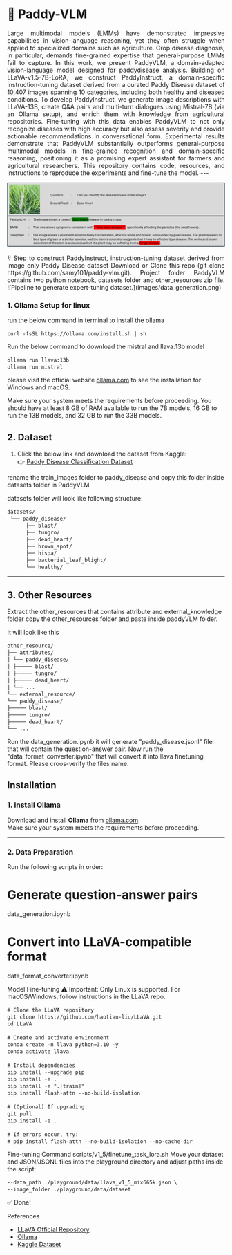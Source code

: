 
# 🌾 Paddy-VLM
<p align="justify">
Large multimodal models (LMMs) have demonstrated impressive capabilities in vision-language reasoning, yet they often struggle when applied to specialized domains such as agriculture. Crop disease diagnosis, in particular, demands fine-grained expertise that general-purpose LMMs fail to capture. In this work, we present PaddyVLM, a domain-adapted vision-language model designed for paddydisease analysis. Building on LLaVA-v1.5-7B-LoRA, we construct PaddyInstruct, a domain-specific instruction-tuning dataset derived from a curated Paddy Disease dataset of 10,407 images spanning 10 categories, including both healthy and diseased conditions. To develop PaddyInstruct, we generate image descriptions with LLaVA-13B, create Q&A pairs and multi-turn dialogues using Mistral-7B (via an Ollama setup), and enrich them with knowledge from agricultural repositories. Fine-tuning with this data enables PaddyVLM to not only recognize diseases with high accuracy but also assess severity and provide actionable recommendations in conversational form. Experimental results demonstrate that PaddyVLM substantially outperforms general-purpose multimodal models in fine-grained recognition and domain-specific reasoning, positioning it as a promising expert assistant for farmers and agricultural researchers. This repository contains code, resources, and instructions to reproduce the experiments and fine-tune the model.  
---
</p>

![](images/simple.png)
<p align="justify">
# Step to construct PaddyInstruct, instruction-tuning dataset derived from image only Paddy Disease dataset
Download or Clone this repo (git clone https://github.com/samy101/paddy-vlm.git). Project folder PaddyVLM contains two python notebook, datasets folder and other_resources zip file.
![Pipeline to generate expert-tuning dataset.](images/data_generation.png)

### 1. Ollama Setup for linux

run the below command in terminal to install the ollama
```
curl -fsSL https://ollama.com/install.sh | sh
```
Run the below command to download the mistral and llava:13b model
```
ollama run llava:13b
ollama run mistral
```
please visit the official website [ollama.com](https://ollama.com/) to see the installation for Windows and macOS.

Make sure your system meets the requirements before proceeding. You should have at least 8 GB of RAM available to run the 7B models, 16 GB to run the 13B models, and 32 GB to run the 33B models.

## 2. Dataset

1. Click the below link and download the dataset from Kaggle:  
   👉 [Paddy Disease Classification Dataset](https://www.kaggle.com/competitions/paddy-disease-classification/data)
   
rename the train_images folder to paddy_disease and copy this folder inside datasets folder in PaddyVLM

datasets folder will look like following structure:

```
datasets/
 └── paddy_disease/
      ├── blast/
      ├── tungro/
      ├── dead_heart/
      ├── brown_spot/
      ├── hispa/
      ├── bacterial_leaf_blight/
      └── healthy/

```

---

## 3. Other Resources
   Extract the other_resources that contains attribute and external_knowledge folder copy the other_resources folder and paste inside paddyVLM folder.

   It will look like this
```
other_resource/
├── attributes/
│ └── paddy_disease/
│ ├───── blast/
│ ├───── tungro/
│ ├───── dead_heart/
│ └── ...
└── external_resource/
└── paddy_disease/
├───── blast/
├───── tungro/
├───── dead_heart/
└── ...

```
Run the data_generation.ipynb it will generate "paddy_disease.jsonl" file that will contain the question-answer pair. Now run the "data_format_converter.ipynb" that will 
convert it into llava finetuning format. Please croos-verify the files name.

## Installation

### 1. Install Ollama
Download and install **Ollama** from [ollama.com](https://ollama.com/).  
Make sure your system meets the requirements before proceeding.

---

### 2. Data Preparation

Run the following scripts in order:
# Generate question-answer pairs
data_generation.ipynb

# Convert into LLaVA-compatible format
data_format_converter.ipynb

Model Fine-tuning
⚠️ Important: Only Linux is supported. For macOS/Windows, follow instructions in the LLaVA repo.
```
# Clone the LLaVA repository
git clone https://github.com/haotian-liu/LLaVA.git
cd LLaVA

# Create and activate environment
conda create -n llava python=3.10 -y
conda activate llava

# Install dependencies
pip install --upgrade pip
pip install -e .
pip install -e ".[train]"
pip install flash-attn --no-build-isolation

# (Optional) If upgrading:
git pull
pip install -e .

# If errors occur, try:
# pip install flash-attn --no-build-isolation --no-cache-dir
```

Fine-tuning Command
scripts/v1_5/finetune_task_lora.sh
Move your dataset and JSON/JSONL files into the playground directory and adjust paths inside the script:
```
--data_path ./playground/data/llava_v1_5_mix665k.json \
--image_folder ./playground/data/dataset
```
✅ Done!

References
- [LLaVA Official Repository](https://github.com/haotian-liu/LLaVA)
- [Ollama](https://ollama.com/)
- [Kaggle Dataset](https://www.kaggle.com/competitions/paddy-disease-classification/data)
